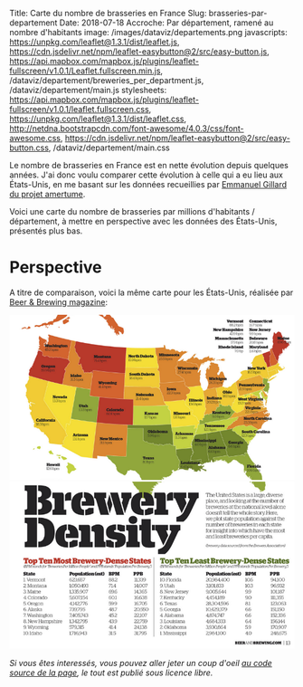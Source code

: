 Title: Carte du nombre de brasseries en France
Slug: brasseries-par-departement
Date: 2018-07-18
Accroche: Par département, ramené au nombre d'habitants
image: /images/dataviz/departements.png
javascripts: https://unpkg.com/leaflet@1.3.1/dist/leaflet.js, https://cdn.jsdelivr.net/npm/leaflet-easybutton@2/src/easy-button.js, https://api.mapbox.com/mapbox.js/plugins/leaflet-fullscreen/v1.0.1/Leaflet.fullscreen.min.js, /dataviz/departement/breweries_per_department.js, /dataviz/departement/main.js
stylesheets: https://api.mapbox.com/mapbox.js/plugins/leaflet-fullscreen/v1.0.1/leaflet.fullscreen.css, https://unpkg.com/leaflet@1.3.1/dist/leaflet.css, http://netdna.bootstrapcdn.com/font-awesome/4.0.3/css/font-awesome.css, https://cdn.jsdelivr.net/npm/leaflet-easybutton@2/src/easy-button.css, /dataviz/departement/main.css

Le nombre de brasseries en France est en nette évolution depuis quelques années. J'ai donc voulu comparer cette évolution à celle qui a eu lieu aux États-Unis, en me basant sur les données recueillies par [Emmanuel Gillard du projet amertume](http://projet.amertume.free.fr/).

Voici une carte du nombre de brasseries par millions d'habitants / département, à mettre en perspective avec les données des États-Unis, présentés plus bas.

<div id="map"></div>

# Perspective

A titre de comparaison, voici la même carte pour les États-Unis, réalisée par [Beer & Brewing magazine](https://beerandbrewing.com/):

![Comparaison avec les États-Unis, première image. On s'apperçoit que les États-Unis ont approximativement autant de brasseries qu'en France](/assets/dataviz/departement/comparaison-us-1.png)
![Comparaison avec les États-Unis, image 2](/assets/dataviz/departement/comparaison-us-2.png)

*Si vous êtes interessés, vous pouvez aller jeter un coup d'oeil [au code source de la page](https://github.com/vieuxsinge/brasseries), le tout est publié sous licence libre.*
